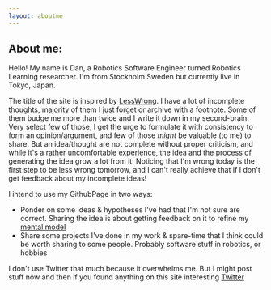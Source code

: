 ```yaml
---
layout: aboutme
---
```



## About me:
Hello! My name is Dan, a Robotics Software Engineer turned Robotics Learning researcher. I'm from Stockholm Sweden but currently live in Tokyo, Japan. 

The title of the site is inspired by [LessWrong](lesswrong.com). I have a lot of incomplete thoughts, majority of them I just forget or archive with a footnote. Some of them budge me more than twice and I write it down in my second-brain. Very select few of those, I get the urge to formulate it with consistency to form an opinion/argument, and few of those *might* be valuable (to me) to share. But an idea/thought are not complete without proper criticism, and while it's a rather uncomfortable experience, the idea and the process of generating the idea grow a lot from it. Noticing that I'm wrong today is the first step to be less wrong tomorrow, and I can't really achieve that if I don't get feedback about my incomplete ideas!

I intend to use my GithubPage in two ways:
* Ponder on some ideas & hypotheses I've had that I'm not sure are correct. Sharing the idea is about getting feedback on it to refine my [mental model](https://fs.blog/mental-models/)
* Share some projects I've done in my work & spare-time that I think could be worth sharing to some people. Probably software stuff in robotics, or hobbies


I don't use Twitter that much because it overwhelms me. But I might post stuff now and then if you found anything on this site interesting [Twitter](https://twitter.com/DanOgawaLil)
